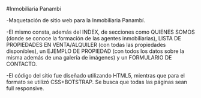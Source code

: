 #Inmobiliaria Panambí

-Maquetación de sitio web para la Inmobiliaria Panambí. 

-El mismo consta, además del INDEX, de secciones como QUIENES SOMOS (donde se conoce la formación de las agentes inmobiliarias), LISTA DE PROPIEDADES EN VENTA/ALQUILER (con todas las propiedades disponibles), un EJEMPLO DE PROPIEDAD (con todos los datos sobre la misma además de una galería de imágenes) y un FORMULARIO DE CONTACTO.

-El código del sitio fue diseñado utilizando HTML5, mientras que para el formato se utilizó CSS+BOTSTRAP.
Se busca que todas las páginas sean full responsive.




